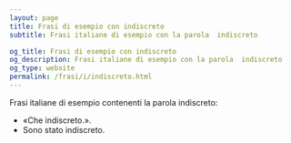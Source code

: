 ```yaml
---
layout: page
title: Frasi di esempio con indiscreto 
subtitle: Frasi italiane di esempio con la parola  indiscreto

og_title: Frasi di esempio con indiscreto 
og_description: Frasi italiane di esempio con la parola  indiscreto
og_type: website
permalink: /frasi/i/indiscreto.html
---
```


Frasi italiane di esempio contenenti la parola indiscreto:


- «Che indiscreto.».
- Sono stato indiscreto.
